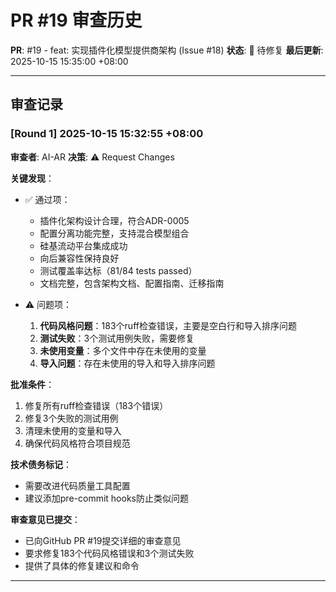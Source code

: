 # PR #19 审查历史

**PR**: #19 - feat: 实现插件化模型提供商架构 (Issue #18)
**状态**: 🔄 待修复
**最后更新**: 2025-10-15 15:35:00 +08:00

---

## 审查记录

### [Round 1] 2025-10-15 15:32:55 +08:00

**审查者**: AI-AR
**决策**: ⚠️ Request Changes

**关键发现**：
- ✅ 通过项：
  - 插件化架构设计合理，符合ADR-0005
  - 配置分离功能完整，支持混合模型组合
  - 硅基流动平台集成成功
  - 向后兼容性保持良好
  - 测试覆盖率达标（81/84 tests passed）
  - 文档完整，包含架构文档、配置指南、迁移指南

- ⚠️ 问题项：
  1. **代码风格问题**：183个ruff检查错误，主要是空白行和导入排序问题
  2. **测试失败**：3个测试用例失败，需要修复
  3. **未使用变量**：多个文件中存在未使用的变量
  4. **导入问题**：存在未使用的导入和导入排序问题

**批准条件**：
1. 修复所有ruff检查错误（183个错误）
2. 修复3个失败的测试用例
3. 清理未使用的变量和导入
4. 确保代码风格符合项目规范

**技术债务标记**：
- 需要改进代码质量工具配置
- 建议添加pre-commit hooks防止类似问题

**审查意见已提交**：
- 已向GitHub PR #19提交详细的审查意见
- 要求修复183个代码风格错误和3个测试失败
- 提供了具体的修复建议和命令

---